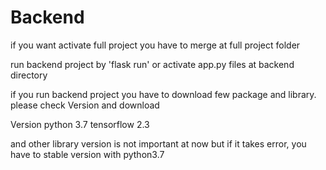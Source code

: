# Backend
if you want activate full project you have to merge at full project folder

run backend project by 'flask run' or activate app.py files at backend directory

if you run backend project you have to download few package and library.
please check Version and download

Version
python 3.7
tensorflow 2.3

and other library version is not important at now but if it takes error, you have to stable version with python3.7



